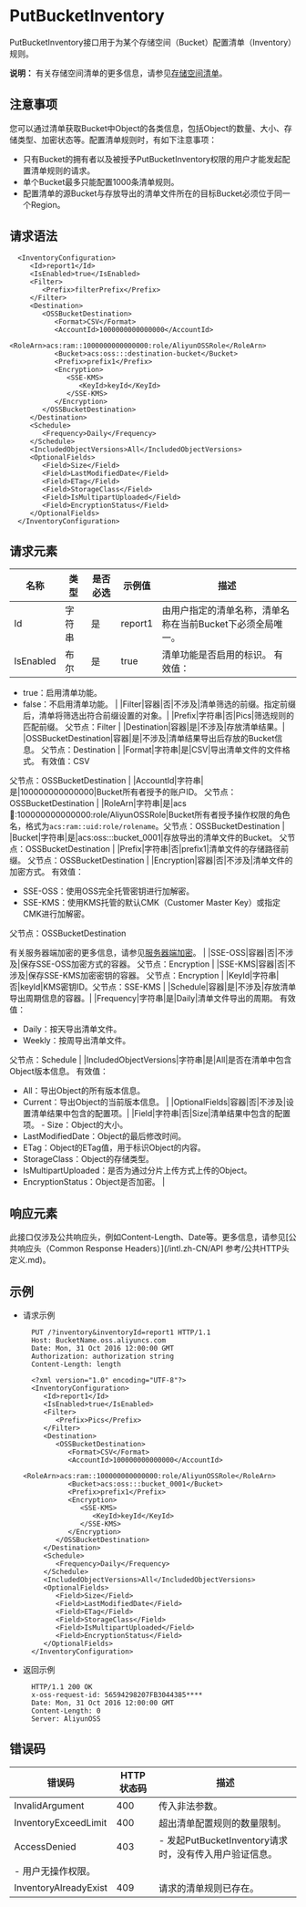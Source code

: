 # PutBucketInventory

PutBucketInventory接口用于为某个存储空间（Bucket）配置清单（Inventory）规则。

**说明：** 有关存储空间清单的更多信息，请参见[存储空间清单](/intl.zh-CN/开发指南/存储空间（Bucket）/存储空间清单.md)。

## 注意事项

您可以通过清单获取Bucket中Object的各类信息，包括Object的数量、大小、存储类型、加密状态等。配置清单规则时，有如下注意事项：

-   只有Bucket的拥有者以及被授予PutBucketInventory权限的用户才能发起配置清单规则的请求。
-   单个Bucket最多只能配置1000条清单规则。
-   配置清单的源Bucket与存放导出的清单文件所在的目标Bucket必须位于同一个Region。

## 请求语法

```
  <InventoryConfiguration>
     <Id>report1</Id>
     <IsEnabled>true</IsEnabled>
     <Filter>
        <Prefix>filterPrefix</Prefix>
     </Filter>
     <Destination>
        <OSSBucketDestination>
           <Format>CSV</Format>
           <AccountId>1000000000000000</AccountId>
           <RoleArn>acs:ram::1000000000000000:role/AliyunOSSRole</RoleArn>
           <Bucket>acs:oss:::destination-bucket</Bucket>
           <Prefix>prefix1</Prefix>
           <Encryption>
              <SSE-KMS>
                 <KeyId>keyId</KeyId>
              </SSE-KMS>
           </Encryption>
        </OSSBucketDestination>
     </Destination>
     <Schedule>
        <Frequency>Daily</Frequency>
     </Schedule>
     <IncludedObjectVersions>All</IncludedObjectVersions>
     <OptionalFields>
        <Field>Size</Field>
        <Field>LastModifiedDate</Field>
        <Field>ETag</Field>
        <Field>StorageClass</Field>
        <Field>IsMultipartUploaded</Field>
        <Field>EncryptionStatus</Field>
     </OptionalFields>
  </InventoryConfiguration>
```

## 请求元素

|名称|类型|是否必选|示例值|描述|
|--|--|----|---|--|
|Id|字符串|是|report1|由用户指定的清单名称，清单名称在当前Bucket下必须全局唯一。|
|IsEnabled|布尔|是|true|清单功能是否启用的标识。 有效值：

-   true：启用清单功能。
-   false：不启用清单功能。 |
|Filter|容器|否|不涉及|清单筛选的前缀。指定前缀后，清单将筛选出符合前缀设置的对象。|
|Prefix|字符串|否|Pics|筛选规则的匹配前缀。 父节点：Filter |
|Destination|容器|是|不涉及|存放清单结果。|
|OSSBucketDestination|容器|是|不涉及|清单结果导出后存放的Bucket信息。 父节点：Destination |
|Format|字符串|是|CSV|导出清单文件的文件格式。 有效值：CSV

父节点：OSSBucketDestination |
|AccountId|字符串|是|100000000000000|Bucket所有者授予的账户ID。 父节点：OSSBucketDestination |
|RoleArn|字符串|是|acs:ram::100000000000000:role/AliyunOSSRole|Bucket所有者授予操作权限的角色名，格式为`acs:ram::uid:role/rolename`。父节点：OSSBucketDestination |
|Bucket|字符串|是|acs:oss:::bucket\_0001|存放导出的清单文件的Bucket。 父节点：OSSBucketDestination |
|Prefix|字符串|否|prefix1|清单文件的存储路径前缀。 父节点：OSSBucketDestination |
|Encryption|容器|否|不涉及|清单文件的加密方式。 有效值：

-   SSE-OSS：使用OSS完全托管密钥进行加解密。
-   SSE-KMS：使用KMS托管的默认CMK（Customer Master Key）或指定CMK进行加解密。

父节点：OSSBucketDestination

有关服务器端加密的更多信息，请参见[服务器端加密](/intl.zh-CN/开发指南/数据安全/数据加密/服务器端加密.md)。 |
|SSE-OSS|容器|否|不涉及|保存SSE-OSS加密方式的容器。 父节点：Encryption |
|SSE-KMS|容器|否|不涉及|保存SSE-KMS加密密钥的容器。 父节点：Encryption |
|KeyId|字符串|否|keyId|KMS密钥ID。父节点：SSE-KMS |
|Schedule|容器|是|不涉及|存放清单导出周期信息的容器。|
|Frequency|字符串|是|Daily|清单文件导出的周期。 有效值：

-   Daily：按天导出清单文件。
-   Weekly：按周导出清单文件。

父节点：Schedule |
|IncludedObjectVersions|字符串|是|All|是否在清单中包含Object版本信息。 有效值：

-   All：导出Object的所有版本信息。
-   Current：导出Object的当前版本信息。 |
|OptionalFields|容器|否|不涉及|设置清单结果中包含的配置项。|
|Field|字符串|否|Size|清单结果中包含的配置项。 -   Size：Object的大小。
-   LastModifiedDate：Object的最后修改时间。
-   ETag：Object的ETag值，用于标识Object的内容。
-   StorageClass：Object的存储类型。
-   IsMultipartUploaded：是否为通过分片上传方式上传的Object。
-   EncryptionStatus：Object是否加密。 |

## 响应元素

此接口仅涉及公共响应头，例如Content-Length、Date等。更多信息，请参见[公共响应头（Common Response Headers）](/intl.zh-CN/API 参考/公共HTTP头定义.md)。

## 示例

-   请求示例

    ```
      PUT /?inventory&inventoryId=report1 HTTP/1.1
      Host: BucketName.oss.aliyuncs.com
      Date: Mon, 31 Oct 2016 12:00:00 GMT
      Authorization: authorization string
      Content-Length: length
    
      <?xml version="1.0" encoding="UTF-8"?>
      <InventoryConfiguration>
         <Id>report1</Id>
         <IsEnabled>true</IsEnabled>
         <Filter>
            <Prefix>Pics</Prefix>
         </Filter>
         <Destination>
            <OSSBucketDestination>
               <Format>CSV</Format>
               <AccountId>100000000000000</AccountId>
               <RoleArn>acs:ram::100000000000000:role/AliyunOSSRole</RoleArn>
               <Bucket>acs:oss:::bucket_0001</Bucket>
               <Prefix>prefix1</Prefix>
               <Encryption>
                  <SSE-KMS>
                     <KeyId>keyId</KeyId>
                  </SSE-KMS>
               </Encryption>
            </OSSBucketDestination>
         </Destination>
         <Schedule>
            <Frequency>Daily</Frequency>
         </Schedule>
         <IncludedObjectVersions>All</IncludedObjectVersions>
         <OptionalFields>
            <Field>Size</Field>
            <Field>LastModifiedDate</Field>
            <Field>ETag</Field>
            <Field>StorageClass</Field>
            <Field>IsMultipartUploaded</Field>
            <Field>EncryptionStatus</Field>
         </OptionalFields>
      </InventoryConfiguration>
    ```

-   返回示例

    ```
      HTTP/1.1 200 OK
      x-oss-request-id: 56594298207FB3044385****
      Date: Mon, 31 Oct 2016 12:00:00 GMT
      Content-Length: 0
      Server: AliyunOSS
    ```


## 错误码

|错误码|HTTP状态码|描述|
|---|-------|--|
|InvalidArgument|400|传入非法参数。|
|InventoryExceedLimit|400|超出清单配置规则的数量限制。|
|AccessDenied|403|-   发起PutBucketInventory请求时，没有传入用户验证信息。
-   用户无操作权限。 |
|InventoryAlreadyExist|409|请求的清单规则已存在。|

